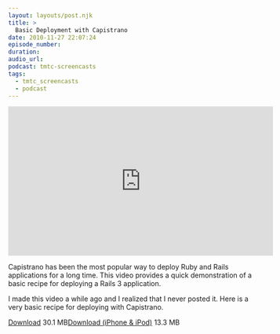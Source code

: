 ```yaml
---
layout: layouts/post.njk
title: >
  Basic Deployment with Capistrano
date: 2010-11-27 22:07:24
episode_number:
duration:
audio_url:
podcast: tmtc-screencasts
tags:
  - tmtc_screencasts
  - podcast
---
```


<iframe src="https://player.vimeo.com/video/15882917?title=0&amp;byline=0&amp;portrait=0" width="540" height="304" frameborder="0"></iframe>

Capistrano has been the most popular way to deploy Ruby and Rails applications for a long time. This video provides a quick demonstration of a basic recipe for deploying a Rails 3 application.

I made this video a while ago and I realized that I never posted it. Here is a very basic recipe for deploying with Capistrano.

[Download](https://traffic.libsyn.com/tmtc/BasicDeploymentWithCapistrano.m4v) 30.1 MB[Download (iPhone & iPod)](https://traffic.libsyn.com/tmtc/BasicDeploymentWithCapistranoiPhone.m4v) 13.3 MB
